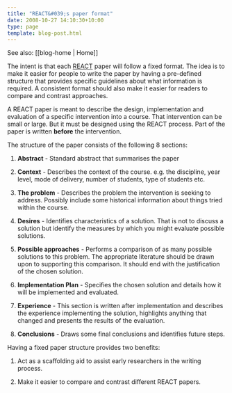 ```yaml
---
title: "REACT&#039;s paper format"
date: 2008-10-27 14:10:30+10:00
type: page
template: blog-post.html
---
```


See also: [[blog-home | Home]]

The intent is that each [REACT](/blog2/research/reflection-evaluation-and-collaboration-in-teaching/) paper will follow a fixed format. The idea is to make it easier for people to write the paper by having a pre-defined structure that provides specific guidelines about what information is required. A consistent format should also make it easier for readers to compare and contrast approaches.

A REACT paper is meant to describe the design, implementation and evaluation of a specific intervention into a course. That intervention can be small or large. But it must be designed using the REACT process. Part of the paper is written **before** the intervention.

The structure of the paper consists of the following 8 sections:

1. **Abstract** \- Standard abstract that summarises the paper

3. **Context** - Describes the context of the course. e.g. the discipline, year level, mode of delivery, number of students, type of students etc.
4. **The problem** - Describes the problem the intervention is seeking to address. Possibly include some historical information about things tried within the course.
5. **Desires** - Identifies characteristics of a solution. That is not to discuss a solution but identify the measures by which you might evaluate possible solutions.

7. **Possible approaches** - Performs a comparison of as many possible solutions to this problem. The appropriate literature should be drawn upon to supporting this comparison. It should end with the justification of the chosen solution.
8. **Implementation Plan** - Specifies the chosen solution and details how it will be implemented and evaluated.
9. **Experience** - This section is written after implementation and describes the experience implementing the solution, highlights anything that changed and presents the results of the evaluation.

11. **Conclusions** - Draws some final conclusions and identifies future steps.

Having a fixed paper structure provides two benefits:

1. Act as a scaffolding aid to assist early researchers in the writing process.

3. Make it easier to compare and contrast different REACT papers.
